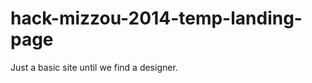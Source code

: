hack-mizzou-2014-temp-landing-page
==================================
Just a basic site until we find a designer.
